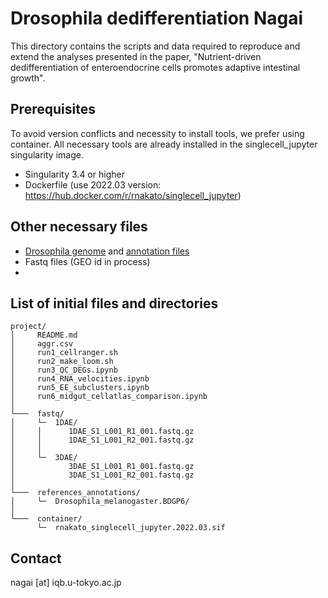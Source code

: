 # Drosophila dedifferentiation Nagai

This directory contains the scripts and data required to reproduce and extend 
the analyses presented in the paper, "Nutrient-driven dedifferentiation of 
enteroendocrine cells promotes adaptive intestinal growth".

## Prerequisites
To avoid version conflicts and necessity to install tools, we prefer using container.
All necessary tools are already installed in the singlecell_jupyter singularity image.
* Singularity 3.4 or higher
* Dockerfile (use 2022.03 version: https://hub.docker.com/r/rnakato/singlecell_jupyter)


## Other necessary files
* [Drosophila genome](https://jan2019.archive.ensembl.org/Drosophila_melanogaster/Info/Index) 
and [annotation files](http://ftp.ensembl.org/pub/release-103/gtf/drosophila_melanogaster/Drosophila_melanogaster.BDGP6.32.103.gtf.gz)
* Fastq files (GEO id in process)
* 

## List of initial files and directories

```
project/
│     README.md
│     aggr.csv
│     run1_cellranger.sh
│     run2_make_loom.sh
│     run3_QC_DEGs.ipynb
│     run4_RNA_velocities.ipynb
│     run5_EE_subclusters.ipynb
│     run6_midgut_cellatlas_comparison.ipynb
│
└───  fastq/
│     └─  1DAE/
│     │      1DAE_S1_L001_R1_001.fastq.gz
│     │      1DAE_S1_L001_R2_001.fastq.gz
│     │  
│     └─  3DAE/
│            3DAE_S1_L001_R1_001.fastq.gz
│            3DAE_S1_L001_R2_001.fastq.gz
│
└───  references_annotations/
│     └─  Drosophila_melanogaster.BDGP6/
│ 
└───  container/
      └─  rnakato_singlecell_jupyter.2022.03.sif

```

## Contact
nagai [at] iqb.u-tokyo.ac.jp
